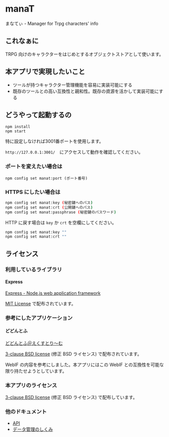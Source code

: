 # manaT

まなてぃ - Manager for Trpg characters' info

## これなぁに

TRPG 向けのキャラクターをはじめとするオブジェクトストアとして使います。

## 本アプリで実現したいこと

- ツールが持つキャラクター管理機能を容易に実装可能にする
- 既存のツールとの高い互換性と親和性。既存の資源を活かして実装可能にする

## どうやって起動するの

```
npm install
npm start
``` 

特に設定しなければ3001番ポートを使用します。

``http://127.0.0.1:3001/``　にアクセスして動作を確認してください。

### ポートを変えたい場合は

``npm config set manat:port (ポート番号)``

### HTTPS にしたい場合は

```bash
npm config set manat:key (秘密鍵へのパス)
npm config set manat:crt (公開鍵へのパス)
npm config set manat:passphrase (秘密鍵のパスワード)
```

HTTP に戻す場合は `key` か `crt` を空欄にしてください。

```bash
npm config set manat:key ""
npm config set manat:crt ""
```

## ライセンス

### 利用しているライブラリ

#### Express

[Express - Node.js web application framework](http://expressjs.com/)

[MIT License](https://github.com/expressjs/express/blob/master/LICENSE) で配布されています。


### 参考にしたアプリケーション

#### どどんとふ

[どどんとふ＠えくすとり～む](http://www.dodontof.com/)

[3-clause BSD license](http://www.dodontof.com/DodontoF/README.html#aboutLicense) (修正 BSD ライセンス) で配布されています。

WebIF の内容を参考にしました。本アプリにはこの WebIF との互換性を可能な限り持たせようとしています。


### 本アプリのライセンス

[3-clause BSD license](LICENSE) (修正 BSD ライセンス) で配布しています。

### 他のドキュメント

- [API](./api.md)
- [データ管理のしくみ](./data.md)
